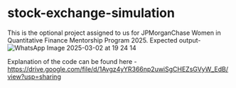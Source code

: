 # stock-exchange-simulation
 
This is the optional project assigned to us for JPMorganChase Women in Quantitative Finance Mentorship Program 2025.
Expected output-![WhatsApp Image 2025-03-02 at 19 24 14](https://github.com/user-attachments/assets/4cc50c8e-e7f6-4c6c-919a-39607d44e33c)

Explanation of the code can be found here - https://drive.google.com/file/d/1Avgz4yYR366np2uwiSgCHEZsGVyW_EdB/view?usp=sharing
